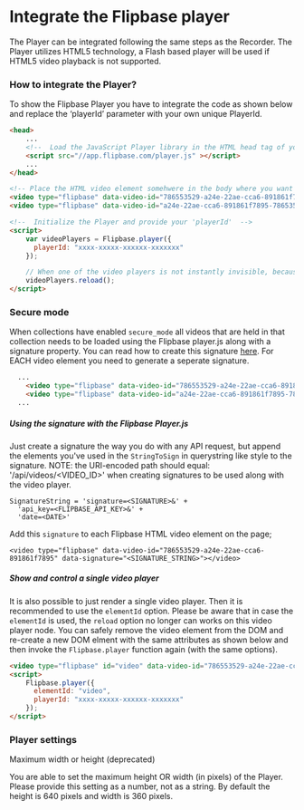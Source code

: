 # Integrate the Flipbase player

The Player can be integrated following the same steps as the Recorder. The Player utilizes HTML5 technology, a Flash based player will be used if HTML5 video playback is not supported.

### How to integrate the Player?

To show the Flipbase Player you have to integrate the code as shown below and replace the ‘playerId’ parameter with your own unique PlayerId.

```html
<head>
    ...
    <!--  Load the JavaScript Player library in the HTML head tag of your page -->
    <script src="//app.flipbase.com/player.js" ></script>
    ...
</head>

<!-- Place the HTML video element somehwere in the body where you want to show the video -->
<video type="flipbase" data-video-id="786553529-a24e-22ae-cca6-891861f7895"></video>
<video type="flipbase" data-video-id="a24e-22ae-cca6-891861f7895-78653529"></video>

<!--  Initialize the Player and provide your 'playerId'  -->
<script>
    var videoPlayers = Flipbase.player({
      playerId: "xxxx-xxxxx-xxxxxx-xxxxxxx"
    });

    // When one of the video players is not instantly invisible, because it is placed in a tab that is not yet visible, we need to re-render all instances.
    videoPlayers.reload();
</script>
```

### Secure mode

When collections have enabled `secure_mode` all videos that are held in that collection needs to be loaded using the Flipbase player.js along with a signature property. You can read how to create this signature [here](/api/overview.md#using-the-signature-with-the-flipbase-playerjs). For EACH video element you need to generate a seperate signature.

```html
  ...
    <video type="flipbase" data-video-id="786553529-a24e-22ae-cca6-891861f7895" data-signature="<SIGNATURE_VIDEO1>"></video>
    <video type="flipbase" data-video-id="a24e-22ae-cca6-891861f7895-78653529" data-signature="<SIGNATURE_VIDEO2>"></video>
  ...
```

##### Using the signature with the Flipbase Player.js

Just create a signature the way you do with any API request, but append the elements you've used in the `StringToSign` in querystring like style to the signature. NOTE: the URI-encoded path should equal: '/api/videos/<VIDEO_ID>' when creating signatures to be used along with the video player.

    SignatureString = 'signature=<SIGNATURE>&' +
      'api_key=<FLIPBASE_API_KEY>&' +
      'date=<DATE>'

Add this `signature` to each Flipbase HTML video element on the page;

    <video type="flipbase" data-video-id="786553529-a24e-22ae-cca6-891861f7895" data-signature="<SIGNATURE_STRING>"></video>

##### Show and control a single video player
It is also possible to just render a single video player. Then it is recommended to use the `elementId` option. Please be aware that in case the `elementId` is used, the `reload` option no longer can works on this video player node. You can safely remove the video element from the DOM and re-create a new DOM elment with the same attributes as shown below and then invoke the `Flipbase.player` function again (with the same options).

```html
<video type="flipbase" id="video" data-video-id="786553529-a24e-22ae-cca6-891861f7895"></video>
<script>
    Flipbase.player({
      elementId: "video",
      playerId: "xxxx-xxxxx-xxxxxx-xxxxxxx"
    });
</script>
```

### Player settings

Maximum width or height (deprecated)

You are able to set the maximum height OR width (in pixels) of the Player. Please provide this setting as a number, not as a string. By default the height is 640 pixels and width is 360 pixels.
